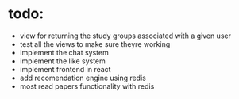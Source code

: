 # todo:
- view for returning the study groups associated with a given user
- test all the views to make sure theyre working
- implement the chat system
- implement the like system
- implement frontend in react
- add recomendation engine using redis
- most read papers functionality with redis

